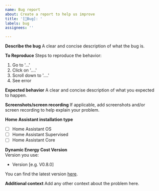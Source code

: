 ```yaml
---
name: Bug report
about: Create a report to help us improve
title: '[🐛Bug]: '
labels: bug
assignees: ''

---
```


**Describe the bug**
A clear and concise description of what the bug is.

**To Reproduce**
Steps to reproduce the behavior:
1. Go to '...'
2. Click on '....'
3. Scroll down to '....'
4. See error

**Expected behavior**
A clear and concise description of what you expected to happen.

**Screenshots/screen recording**
If applicable, add screenshots and/or screen recording to help explain your problem.

**Home Assistant installation type**
 - [ ] Home Assistant OS
 - [ ] Home Assistant Supervised
 - [ ] Home Assistant Core

**Dynamic Energy Cost Version**  
 Version you use:
 - Version [e.g. V0.8.0]

You can find the latest version [here](https://github.com/martinarva/dynamic_energy_cost/releases/latest).

**Additional context**
Add any other context about the problem here.
